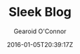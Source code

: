 ---
title: "Sleek Blog"
github: https://github.com/bawn92/sleek_blog
demo: https://www.gearoidoconnor.ie/
author: Gearoid O'Connor

ssg:
  - Jekyll
cms:
  - No Cms
date: 2016-01-05T20:39:17Z
github_branch: master
stale: true
---